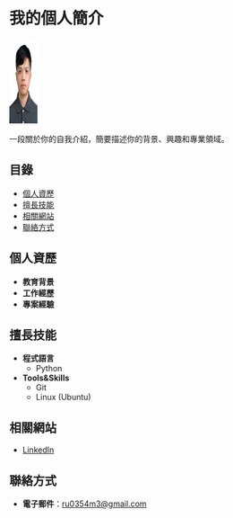 # 我的個人簡介
<img src="images/63428ok-1.jpg" alt="個人頭像" width="50" height="150">

一段關於你的自我介紹，簡要描述你的背景、興趣和專業領域。

## 目錄

- [個人資歷](#個人資歷)
- [擅長技能](#擅長技能)
- [相關網站](#相關網站)
- [聯絡方式](#聯絡方式)

## 個人資歷
- **教育背景**
  <!-- - 學校名稱，學位，專業，年份 -->
- **工作經歷**
  <!-- - 公司名稱，職位，年份 -->
- **專案經驗**
  <!-- - 簡要描述你參與的專案和取得的成果 -->

## 擅長技能
- **程式語言**
  - Python
- **Tools&Skills**
  - Git
  - Linux (Ubuntu)

## 相關網站
- [LinkedIn](https://www.linkedin.com/in/chihyujiantw)

## 聯絡方式

- **電子郵件**：ru0354m3@gmail.com
<!-- - **手機號碼**：+886-123-456-789 -->


